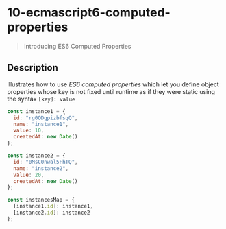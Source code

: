 # 10-ecmascript6-computed-properties
> introducing ES6 Computed Properties

## Description
Illustrates how to use *ES6 computed properties* which let you define object properties whose key is not fixed until runtime as if they were static using the syntax `[key]: value`

```javascript
const instance1 = {
  id: "rg0ODgpizbfsqQ",
  name: "instance1",
  value: 10,
  createdAt: new Date()
};

const instance2 = {
  id: "0MsC0nwal5FhTQ",
  name: "instance2",
  value: 20,
  createdAt: new Date()
};

const instancesMap = {
  [instance1.id]: instance1,
  [instance2.id]: instance2
};
```